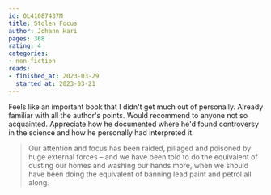 ```yaml
---
id: OL41087437M
title: Stolen Focus
author: Johann Hari
pages: 368
rating: 4
categories:
- non-fiction
reads:
- finished_at: 2023-03-29
  started_at: 2023-03-21
---
```


Feels like an important book that I didn't get much out of personally. Already
familiar with all the author's points. Would recommend to anyone not so
acquainted. Appreciate how he documented where he'd found controversy in the
science and how he personally had interpreted it.

> Our attention and focus has been raided, pillaged and poisoned by huge
> external forces – and we have been told to do the equivalent of dusting our
> homes and washing our hands more, when we should have been doing the
> equivalent of banning lead paint and petrol all along.
